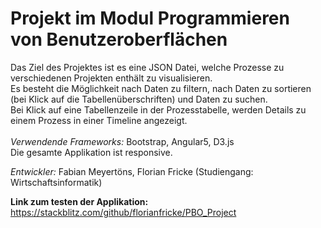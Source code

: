 # Projekt im Modul Programmieren von Benutzeroberflächen
Das Ziel des Projektes ist es eine JSON Datei, welche Prozesse zu verschiedenen Projekten enthält zu visualisieren.<br/>
Es besteht die Möglichkeit nach Daten zu filtern, nach Daten zu sortieren (bei Klick auf die Tabellenüberschriften) und Daten zu suchen.<br/>
Bei Klick auf eine Tabellenzeile in der Prozesstabelle, werden Details zu einem Prozess in einer Timeline angezeigt.<br/><br/>
*Verwendende Frameworks:* Bootstrap, Angular5, D3.js<br/>
Die gesamte Applikation ist responsive.

*Entwickler:* Fabian Meyertöns, Florian Fricke (Studiengang: Wirtschaftsinformatik)

**Link zum testen der Applikation:** https://stackblitz.com/github/florianfricke/PBO_Project